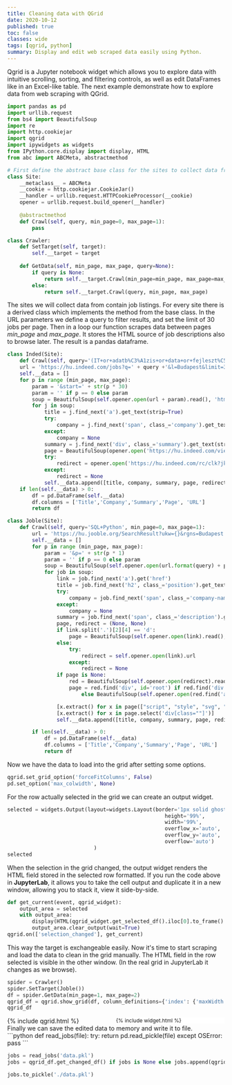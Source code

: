 ```yaml
---
title: Cleaning data with QGrid
date: 2020-10-12
published: true
toc: false
classes: wide
tags: [qgrid, python]
summary: Display and edit web scraped data easily using Python.
---
```



<!-- QGrid embedding -->

Qgrid is a Jupyter notebook widget which allows you to explore data with intuitive scrolling, sorting, and filtering controls, as well as edit DataFrames like in an Excel-like table.
The next example demonstrate how to explore data from web scraping with QGrid.
```python
import pandas as pd
import urllib.request
from bs4 import BeautifulSoup
import re
import http.cookiejar
import qgrid
import ipywidgets as widgets
from IPython.core.display import display, HTML
from abc import ABCMeta, abstractmethod
```

```python
# First define the abstract base class for the sites to collect data from
class Site:
    __metaclass__ = ABCMeta
    __cookie = http.cookiejar.CookieJar()
    __handler = urllib.request.HTTPCookieProcessor(__cookie)
    opener = urllib.request.build_opener(__handler)
    
    @abstractmethod
    def Crawl(self, query, min_page=0, max_page=1):
        pass

class Crawler:
    def SetTarget(self, target):
        self.__target = target
        
    def GetData(self, min_page, max_page, query=None):
        if query is None:
            return self.__target.Crawl(min_page=min_page, max_page=max_page)
        else:
            return self.__target.Crawl(query, min_page, max_page)
```


The sites we will collect data from contain job listings. For every site there is a derived class which implements the method from the base class. In the URL parameters we define a query to filter results, and set the limit of 30 jobs per page.
Then in a loop our function scrapes data between pages *min_page* and *max_page*. It stores the HTML source of job descriptions also to browse later. The result is a pandas dataframe.
```python
class Inded(Site):
    def Crawl(self, query='(IT+or+adatb%C3%A1zis+or+data+or+fejleszt%C5%91+or+SQL+or+Python+or+developer+or+web+or+scraping)', min_page=0, max_page=1):
    url = 'https://hu.indeed.com/jobs?q=' + query +'&l=Budapest&limit=30&sr=directhire'
    self.__data = []
    for p in range (min_page, max_page):
        param = '&start=' + str(p * 30)
        param = '' if p == 0 else param
        soup = BeautifulSoup(self.opener.open(url + param).read(), 'html.parser').find_all('h2', class_='title')
        for j in soup:
            title = j.find_next('a').get_text(strip=True)
            try:
                company = j.find_next('span', class_='company').get_text(strip=True)
            except:
                company = None
            summary = j.find_next('div', class_='summary').get_text(strip=True)
            page = BeautifulSoup(opener.open('https://hu.indeed.com/viewjob?jk=' + j.parent.get('data-jk')).read(), 'html.parser').find('div', class_='jobsearch-jobDescriptionText')
            try:
                redirect = opener.open('https://hu.indeed.com/rc/clk?jk=' + j.parent.get('data-jk')).url
            except:
                redirect = None
            self.__data.append([title, company, summary, page, redirect])
    if len(self.__data) > 0:
        df = pd.DataFrame(self.__data)
        df.columns = ['Title','Company','Summary','Page', 'URL']
        return df
```

```python
class Joble(Site):
    def Crawl(self, query='SQL+Python', min_page=0, max_page=1):
        url = 'https://hu.jooble.org/SearchResult?ukw={}&rgns=Budapest'
        self.__data = []
        for p in range (min_page, max_page):
            param = '&p=' + str(p * 1)
            param = '' if p == 0 else param
            soup = BeautifulSoup(self.opener.open(url.format(query) + param).read(), 'html.parser').find_all('div', class_='top-wr')
            for job in soup:
                link = job.find_next('a').get('href')
                title = job.find_next('h2', class_='position').get_text()
                try:
                    company = job.find_next('span', class_='company-name').get_text(strip=True)
                except:
                    company = None
                summary = job.find_next('span', class_='description').get_text(strip=True)
                page, redirect = (None, None)
                if link.split('.')[2][4] == 'd':
                    page = BeautifulSoup(self.opener.open(link).read(), 'html.parser').find('div', id='root')
                else:
                    try:
                        redirect = self.opener.open(link).url
                    except:
                        redirect = None
                if page is None:
                    red = BeautifulSoup(self.opener.open(redirect).read(), 'html.parser')
                    page = red.find('div', id='root') if red.find('div', id='root') is not None \
                        else BeautifulSoup(self.opener.open(red.find('a', id='aGo').get('href')).read(), 'html.parser')

                [x.extract() for x in page(["script", "style", "svg", "ins", "use", "button", "meta", "link"])]
                [x.extract() for x in page.select('div[class=""]')]
                self.__data.append([title, company, summary, page, redirect])

        if len(self.__data) > 0:
            df = pd.DataFrame(self.__data)
            df.columns = ['Title','Company','Summary','Page', 'URL']
            return df
```
Now we have the data to load into the grid after setting some options.

```python
qgrid.set_grid_option('forceFitColumns', False)
pd.set_option('max_colwidth', None)
```
For the row actually selected in the grid we can create an output widget. 


```python
selected = widgets.Output(layout=widgets.Layout(border='1px solid ghostwhite', 
                                                   height='99%', 
                                                   width='99%', 
                                                   overflow_x='auto', 
                                                   overflow_y='auto', 
                                                   overflow='auto')
                            )
selected
```
When the selection in the grid changed, the output widget renders the HTML field stored in the selected row formatted. If you run the code above in **JupyterLab**, it allows you to take the cell output and duplicate it in a new window, allowing you to stack it, view it side-by-side.

```python
def get_current(event, qgrid_widget):
    output_area = selected
    with output_area:
        display(HTML(qgrid_widget.get_selected_df().iloc[0].to_frame().T.to_html(columns=['Page'], notebook=True, index=False, header=False, escape=False, formatters={'Page': lambda x: x.prettify(formatter='html')})))
        output_area.clear_output(wait=True)
qgrid.on(['selection_changed'], get_current)
```
 This way the target is exchangeable easily. Now it's time to start scraping and load the data to clean in the grid manually.
 The HTML field in the row selected is visible in the other window. (In the real grid in JupyterLab it changes as we browse).
```python
spider = Crawler()
spider.SetTarget(Joble())
df = spider.GetData(min_page=1, max_page=2)
qgrid_df = qgrid.show_grid(df, column_definitions={'index': {'maxWidth': 0, 'minWidth':0, 'width':0}, 'Page': {'maxWidth':0, 'minWidth':0, 'width':0}}, show_toolbar=True)
qgrid_df
```

<div class="row">
<div style="float: right; width: 50%; display: flex; flex-direction: column; align-items: stretch; font-size:12px; background-color: white">
{% include widget.html %}
</div>
<div style="float: left; width: 50%;">
{% include qgrid.html %}
</div>
</div>

***
<div style="clear: both;">
Finally we can save the edited data to memory and write it to file.
</div>
```python
def read_jobs(file):
    try:
        return pd.read_pickle(file)
    except OSError:
        pass
```


```python
jobs = read_jobs('data.pkl')
jobs = qgrid_df.get_changed_df() if jobs is None else jobs.append(qgrid_df.get_changed_df())
```


```python
jobs.to_pickle('./data.pkl')
```
